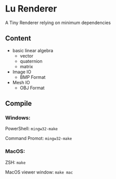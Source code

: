 # Lu Renderer

A Tiny Renderer relying on minimum dependencies

## Content

- basic linear algebra
  - vector
  - quaternion
  - matrix
- Image IO
  - BMP Format
- Mesh IO
  - OBJ Format

## Compile

### Windows:

PowerShell: `mingw32-make`

Command Promot: `mingw32-make`

### MacOS:

ZSH: `make`

MacOS viewer window: `make mac`
